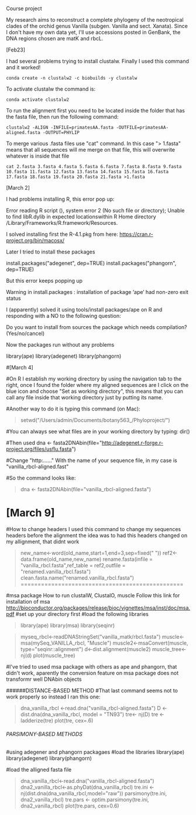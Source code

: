 Course project

My research aims to reconstruct a complete phylogeny of the neotropical clades of the orchid genus Vanilla (subgen. Vanilla and sect. Xanata). Since I don't have my own data yet, I'll use accessions posted in GenBank, the DNA regions chosen are matK and rbcL.


[Feb23]

I had several problems trying to install clustalw. Finally I used this command and it worked!

	conda create -n clustalw2 -c biobuilds -y clustalw

To activate clustalw the command is:

	conda activate clustalw2

To run the alignment first you need to be located inside the folder that has the fasta file, then run the following command:

	clustalw2 -ALIGN -INFILE=primatesAA.fasta -OUTFILE=primatesAA-aligned.fasta -OUTPUT=PHYLIP

To merge various .fasta files use "cat" command. In this case "> 1.fasta" means that all sequences will me merge on that file, this will overwrite whatever is inside that file

	cat 2.fasta 3.fasta 4.fasta 5.fasta 6.fasta 7.fasta 8.fasta 9.fasta 10.fasta 11.fasta 12.fasta 13.fasta 14.fasta 15.fasta 16.fasta 17.fasta 18.fasta 19.fasta 20.fasta 21.fasta >1.fasta

[March 2]

I had problems installing R, this error pop up:

Error reading R script (), system error 2 (No such file or directory); Unable to find libR.dylib in expected locationswithin R Home directory /Library/Frameworks/R.framework/Resources.

I solved installing first the R-4.1.pkg from here: https://cran.r-project.org/bin/macosx/

Later I tried to install these packages

install.packages("adegenet", dep=TRUE)
install.packages("phangorn", dep=TRUE)

But this error keeps popping up

Warning in install.packages :
  installation of package ‘ape’ had non-zero exit status

I (apparently) solved it using tools/install packages/ape on R and responding with a NO to the following question:

Do you want to install from sources the package which needs compilation? (Yes/no/cancel) 

Now the packages run without any problems

library(ape)
library(adegenet)
library(phangorn)


#[March 4]

#On R I establish my working directory by using the navigation tab to the right, once I found the folder where my aligned sequences are I click on the blue icon and choose "Set as working directory", this means that you can call any file inside that working directory just by putting its name.

#Another way to do it is typing this command (on Mac):

> setwd("/Users/admin/Documents/botany563_/Phyloproject/")

#You can always see what files are in your working directory by typing: dir()

#Then used 
dna <- fasta2DNAbin(file="http://adegenet.r-forge.r-project.org/files/usflu.fasta")

#Change "http:......" With the name of your sequence file, in my case is "vanilla_rbcl-aligned.fast"

#So the command looks like:
> dna <- fasta2DNAbin(file="vanilla_rbcl-aligned.fasta")

[March 9]
==============================================
#How to change headers
I used this command to change my sequences headers before the alignment
the idea was to had this headers changed on my allignment, that didnt work

 > new_name<-word(old_name,start=1,end=3,sep=fixed(" "))
 > ref2<-data.frame(old_name,new_name)
> rename.fasta(infile = "vanilla_rbcl.fasta",ref_table = ref2,outfile = "renamed.vanilla_rbcl.fasta")
> clean.fasta.name("renamed.vanilla_rbcl.fasta")
================================================

#msa package
How to run clustalW, ClustalO, muscle 
Follow this link for installation of msa
http://bioconductor.org/packages/release/bioc/vignettes/msa/inst/doc/msa.pdf
#set up your directory first
#load the following libraries

>library(ape)
library(msa)
library(seqinr)

> myseq_rbcl<-readDNAStringSet("vanilla_matk/rbcl.fasta")
> muscle<-msa(mySeq_VANILLA_rbcl, "Muscle")
> muscle2<-msaConvert(muscle, type="seqinr::alignment")
> d<-dist.alignment(muscle2)
> muscle_tree<-nj(d)
>plot(muscle_tree)

#I've tried to used msa package with others as ape and phangorn, that didn't work, aparently the conversion feature on msa package does not transformr well DNAbin objects 

######DISTANCE-BASED METHOD
#That last command seems not to work properly so instead I ran this one:

> dna_vanilla_rbcl <-read.dna("vanilla_rbcl-aligned.fasta")
> D <- dist.dna(dna_vanilla_rbcl, model = "TN93")
> tre<- nj(D)
> tre <- ladderize(tre)
> plot(tre, cex=.6)


###### PARSIMONY-BASED METHODS
#using adegener and phangorn packagaes
#load the libraries
library(ape)
library(adegenet)
library(phangorn)

#load the alligned fasta file
> dna_vanilla_rbcl<-read.dna("vanilla_rbcl-aligned.fasta")
> dna2_vanilla_rbcl<-as.phyDat(dna_vanilla_rbcl)
> tre.ini <- nj(dist.dna(dna_vanilla_rbcl,model="raw"))
> parsimony(tre.ini, dna2_vanilla_rbcl)
> tre.pars <- optim.parsimony(tre.ini, dna2_vanilla_rbcl)
> plot(tre.pars, cex=0.6)

